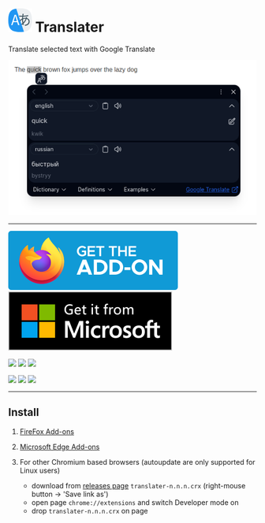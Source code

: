 # ![translater icon](src/icons/48.png) Translater

Translate selected text with Google Translate

![translater screenshot](docs/screenshot.png)

***

[![FireFox Add-ons](docs/get-the-addon-fx-apr-2020.svg)](https://addons.mozilla.org/firefox/addon/translater-gt)
[![Microsoft Edge Add-ons](docs/Get_it_from_Microsoft_Badge.svg)](https://microsoftedge.microsoft.com/addons/detail/ohcoejhlajaopflplmckddjcfecgleij)

<!-- Badges for firefox -->
[![](https://img.shields.io/amo/v/translater-gt?logo=firefoxbrowser&logoColor=FF7139)](https://addons.mozilla.org/firefox/addon/translater-gt)
[![](https://img.shields.io/amo/rating/translater-gt)](https://addons.mozilla.org/firefox/addon/translater-gt)
[![](https://img.shields.io/amo/users/translater-gt)](https://addons.mozilla.org/firefox/addon/translater-gt)

<!-- Badges for edge -->
[![](https://img.shields.io/badge/dynamic/json?label=edge%20add-on&prefix=v&query=%24.version&url=https://microsoftedge.microsoft.com/addons/getproductdetailsbycrxid/ohcoejhlajaopflplmckddjcfecgleij&logo=microsoftedge&logoColor=0078D7)](https://microsoftedge.microsoft.com/addons/detail/ohcoejhlajaopflplmckddjcfecgleij)
[![](https://img.shields.io/badge/dynamic/json?label=rating&suffix=/5&query=%24.averageRating&url=https%3A%2F%2Fmicrosoftedge.microsoft.com%2Faddons%2Fgetproductdetailsbycrxid%2Fohcoejhlajaopflplmckddjcfecgleij)](https://microsoftedge.microsoft.com/addons/detail/ohcoejhlajaopflplmckddjcfecgleij)
[![](https://img.shields.io/badge/dynamic/json?label=users&query=%24.activeInstallCount&url=https%3A%2F%2Fmicrosoftedge.microsoft.com%2Faddons%2Fgetproductdetailsbycrxid%2Fohcoejhlajaopflplmckddjcfecgleij)](https://microsoftedge.microsoft.com/addons/detail/ohcoejhlajaopflplmckddjcfecgleij)

***

## Install

1. [FireFox Add-ons](https://addons.mozilla.org/firefox/addon/translater-gt)
2. [Microsoft Edge Add-ons](https://microsoftedge.microsoft.com/addons/detail/ohcoejhlajaopflplmckddjcfecgleij)
3. For other Chromium based browsers (autoupdate are only supported for Linux users)

   * download from [releases page](https://github.com/chergav/translater/releases) `translater-n.n.n.crx` (right-mouse button -> 'Save link as')
   * open page `chrome://extensions` and switch Developer mode on
   * drop `translater-n.n.n.crx` on page
